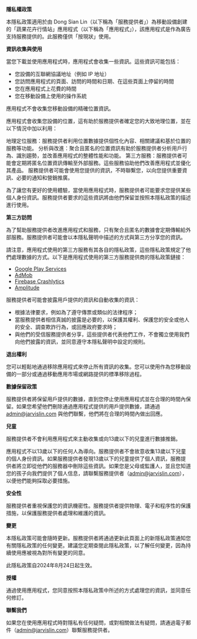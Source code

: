 **隱私權政策**

本隱私政策適用於由 Dong Sian Lin（以下稱為「服務提供者」）為移動設備創建的「蔬果花卉行情站」應用程式（以下稱為「應用程式」），該應用程式是作為廣告支持服務提供的。此服務僅供「按現狀」使用。

**資訊收集與使用**

當您下載並使用應用程式時，應用程式會收集一些資訊。這些資訊可能包括：

* 您設備的互聯網協議地址（例如 IP 地址）
* 您訪問應用程式的頁面、訪問的時間和日期、在這些頁面上停留的時間
* 您在應用程式上花費的時間
* 您在移動設備上使用的操作系統

應用程式不會收集您移動設備的精確位置資訊。

應用程式會收集您設備的位置，這有助於服務提供者確定您的大致地理位置，並在以下情況中加以利用：

地理定位服務：服務提供者利用位置數據提供個性化內容、相關建議和基於位置的服務等功能。
分析與改進：聚合且匿名的位置資訊有助於服務提供者分析用戶行為、識別趨勢，並改善應用程式的整體性能和功能。
第三方服務：服務提供者可能會定期將匿名位置資訊傳輸至外部服務。這些服務協助他們改善應用程式並優化其產品。
服務提供者可能會使用您提供的資訊，不時聯繫您，以向您提供重要資訊、必要的通知和營銷推廣。

為了讓您有更好的使用體驗，當使用應用程式時，服務提供者可能要求您提供某些個人身份資訊。服務提供者要求的這些資訊將由他們保留並按照本隱私政策的描述進行使用。

**第三方訪問**

為了幫助服務提供者改進應用程式和服務，只有聚合且匿名的數據會定期傳輸給外部服務。服務提供者可能會以本隱私聲明中描述的方式與第三方分享您的資訊。

請注意，應用程式使用的第三方服務有其各自的隱私政策，這些隱私政策規定了他們處理數據的方式。以下是應用程式使用的第三方服務提供商的隱私政策鏈接：

*   [Google Play Services](https://www.google.com/policies/privacy/)
*   [AdMob](https://support.google.com/admob/answer/6128543?hl=en)
*   [Firebase Crashlytics](https://firebase.google.com/support/privacy/)
*   [Amplitude](https://amplitude.com/privacy)

服務提供者可能會披露用戶提供的資訊和自動收集的資訊：

* 根據法律要求，例如為了遵守傳票或類似的法律程序；
* 當服務提供者相信真誠的披露是必要的，以保護其權利、保護您的安全或他人的安全、調查欺詐行為，或回應政府要求時；
* 與他們的受信服務提供者分享，這些提供者代表他們工作，不會獨立使用我們向他們披露的資訊，並同意遵守本隱私聲明中設定的規則。

**退出權利**

您可以輕鬆地通過移除應用程式來停止所有資訊的收集。您可以使用作為您移動設備的一部分或通過移動應用市場或網路提供的標準移除過程。

**數據保留政策**

服務提供者將保留用戶提供的數據，直到您停止使用應用程式並在合理的時間內保留。如果您希望他們刪除通過應用程式提供的用戶提供數據，請通過 admin@jarvislin.com 與他們聯繫，他們將在合理的時間內做出回應。

**兒童**

服務提供者不會利用應用程式來主動收集或向13歲以下的兒童進行數據推銷。

應用程式不以13歲以下的任何人為導向。服務提供者不會故意收集13歲以下兒童的個人身份資訊。如果服務提供者發現13歲以下的兒童提供了個人資訊，服務提供者將立即從他們的服務器中刪除這些資訊。如果您是父母或監護人，並且您知道您的孩子向我們提供了個人信息，請聯繫服務提供者（admin@jarvislin.com），以便他們能夠採取必要措施。

**安全性**

服務提供者重視保護您的資訊機密性。服務提供者提供物理、電子和程序性的保護措施，以保護服務提供者處理和維護的資訊。

**變更**

本隱私政策可能會隨時更新。服務提供者將通過更新此頁面上的新隱私政策通知您有關隱私政策的任何變更。建議您定期查閱此隱私政策，以了解任何變更，因為持續使用應被視為對所有變更的同意。

此隱私政策自2024年8月24日起生效。

**授權**

通過使用應用程式，您同意按照本隱私政策中所述的方式處理您的資訊，並同意任何修訂。

**聯繫我們**

如果您在使用應用程式時對隱私有任何疑問，或對相關做法有疑問，請通過電子郵件（admin@jarvislin.com）聯繫服務提供者。
